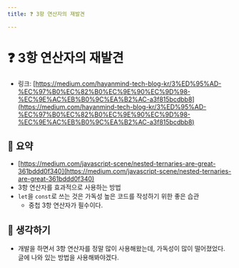 ```yaml
---
title: ❓ 3항 연산자의 재발견 

---
```

# ❓ 3항 연산자의 재발견 

- 링크: [https://medium.com/hayanmind-tech-blog-kr/3%ED%95%AD-%EC%97%B0%EC%82%B0%EC%9E%90%EC%9D%98-%EC%9E%AC%EB%B0%9C%EA%B2%AC-a3f815bcdbb8](https://medium.com/hayanmind-tech-blog-kr/3%ED%95%AD-%EC%97%B0%EC%82%B0%EC%9E%90%EC%9D%98-%EC%9E%AC%EB%B0%9C%EA%B2%AC-a3f815bcdbb8)  

## 📝 요약 

- [https://medium.com/javascript-scene/nested-ternaries-are-great-361bddd0f340](https://medium.com/javascript-scene/nested-ternaries-are-great-361bddd0f340)
- 3항 연산자를 효과적으로 사용하는 방법 
- `let`을 `const`로 쓰는 것은 가독성 높은 코드를 작성하기 위한 좋은 습관  
    - 중첩 3항 연산자가 필수이다.  

## 🤔 생각하기  
- 개발을 하면서 3항 연산자를 정말 많이 사용해왔는데, 가독성이 많이 떨어졌었다. 글에 나와 있는 방법을 사용해봐야겠다.    
